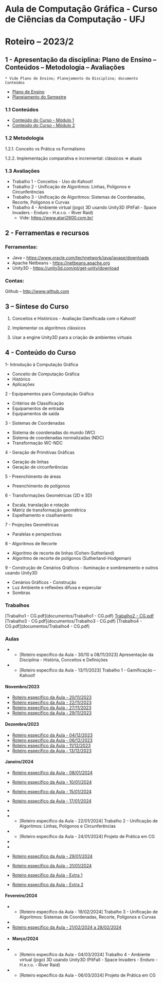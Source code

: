 # Aula de Computação Gráfica - Curso de Ciências da Computação - UFJ
# Roteiro – 2023/2

## 1 - Apresentação da disciplina: Plano de Ensino – Conteúdos – Metodologia – Avaliações
	* Vide Plano de Ensino; Planejamento da Disciplina; documento Conteúdos
 

- [Plano de Ensino](https://github.com/marcoswagner-commits/aulacg/files/10428342/Plano_Ensino_CG_2022_2.2023.pdf)
- [Planejamento do Semestre](https://github.com/marcoswagner-commits/aulacg/files/10428338/Planejamento.do.Semestre_2022_CG.pdf)

### 1.1 Conteúdos
- [Conteúdo do Curso - Módulo 1](https://github.com/marcoswagner-commits/aulacg/files/10428455/ApostilaCG2021_Modulo1.pdf)
- [Conteúdo do Curso - Módulo 2](https://github.com/marcoswagner-commits/aulacg/files/10428488/ApostilaCG2021_Modulo2.pdf)


### 1.2 Metodologia

1.2.1. Conceito vs Prática vs Formalismo

1.2.2. Implementação comparativa e incremental: clássicos => atuais

### 1.3 Avaliações
- Trabalho 1 - Conceitos - Uso do Kahoot!
- Trabalho 2 - Unificação de Algoritmos: Linhas, Polígonos e Circunferências
- Trabalho 3 - Unificação de Algoritmos: Sistemas de Coordenadas, Recorte, Polígonos e Curvas
- Trabalho 4 - Ambiente virtual (jogo) 3D usando Unity3D (PitFall - Space Invaders - Enduro - H.e.r.o. - River Raid) 
	- Vide: https://www.atari2600.com.br/ 

## 2  - Ferramentas e recursos

### Ferramentas:
- Java – https://www.oracle.com/technetwork/java/javase/downloads 
- Apache Netbeans - https://netbeans.apache.org
- Unity3D - https://unity3d.com/pt/get-unity/download

### Contas:
Github – http://www.github.com 


## 3 – Síntese do Curso

1. Conceitos e Históricos - Avaliação Gamificada com o Kahoot!

2. Implementar os algoritmos clássicos

3. Usar a engine Unity3D para a criação de ambientes virtuais

## 4 - Conteúdo do Curso
1- Introdução à Computação Gráfica
- Conceito de Computação Gráfica
- Histórico
- Aplicações

2 - Equipamentos para Computação Gráfica
- Critérios de Classificação
- Equipamentos de entrada
- Equipamentos de saída

3 - Sistemas de Coordenadas
- Sistema de coordenadas do mundo (WC)
- Sistema de coordenadas normalizadas (NDC)
- Transformação WC-NDC

4 - Geração de Primitivas Gráficas
- Geração de linhas
- Geração de circunferências

5 - Preenchimento de áreas
- Preenchimento de polígonos

6 - Transformações Geométricas (2D e 3D)
- Escala, translação e rotação
- Matriz de transformação geométrica
- Espelhamento e cisalhamento

7 - Projeções Geométricas
- Paralelas e perspectivas

8 - Algoritmos de Recorte
- Algoritmo de recorte de linhas (Cohen-Sutherland)
- Algoritmo de recorte de polígonos (Sutherland-Hodgeman)

9 - Construção de Cenários Gráficos - Iluminação e sombreamento e outros usando Unity3D
- Cenários Gráficos - Construção
- Luz Ambiente e reflexões difusa e especular
- Sombras


### Trabalhos

[Trabalho1 - CG.pdf](documentos/Trabalho1 - CG.pdf)
[Trabalho2 - CG.pdf](https://github.com/marcoswagner-commits/aulacg/blob/2806ec17d835ca3860d041c20a72338e24caa322/documentos/Trabalho2%20-%20CG.pdf)
[Trabalho3 - CG.pdf](documentos/Trabalho3 - CG.pdf)
[Trabalho4 - CG.pdf](documentos/Trabalho4 - CG.pdf)





### Aulas
- - [Roteiro específico da Aula - 30/10 a 08/11/2023] Apresentação da Disciplina - História, Conceitos e Definições
- - [Roteiro específico da Aula - 13/11/2023] Trabalho 1 - Gamificação – Kahoot!
#### Novembro/2023
- [Roteiro específico da Aula - 20/11/2023](https://github.com/marcoswagner-commits/projetos_cg/blob/main/documentos/aula1.md)
- [Roteiro específico da Aula - 22/11/2023](https://github.com/marcoswagner-commits/projetos_cg/blob/main/documentos/aula2.md)
- [Roteiro específico da Aula - 27/11/2023](https://github.com/marcoswagner-commits/projetos_cg/blob/main/documentos/aula3.md)
- [Roteiro específico da Aula - 29/11/2023](https://github.com/marcoswagner-commits/projetos_cg/blob/main/documentos/aula4.md)
#### Dezembro/2023
- [Roteiro específico da Aula - 04/12/2023](https://github.com/marcoswagner-commits/projetos_cg/blob/main/documentos/aula5.md)
- [Roteiro específico da Aula - 06/12/2023](https://github.com/marcoswagner-commits/projetos_cg/blob/main/documentos/aula6.md)
- [Roteiro específico da Aula - 11/12/2023](https://github.com/marcoswagner-commits/projetos_cg/blob/main/documentos/aula7.md)
- [Roteiro específico da Aula - 13/12/2023](https://github.com/marcoswagner-commits/projetos_cg/blob/main/documentos/aula7.md)
#### Janeiro/2024
- [Roteiro específico da Aula - 08/01/2024](https://github.com/marcoswagner-commits/projetos_cg/blob/main/documentos/aula8.md)
- [Roteiro específico da Aula - 10/01/2024](https://github.com/marcoswagner-commits/projetos_cg/blob/main/documentos/aula9.md)
- [Roteiro específico da Aula - 15/01/2024](https://github.com/marcoswagner-commits/projetos_cg/blob/main/documentos/aula10.md)
- [Roteiro específico da Aula - 17/01/2024](https://github.com/marcoswagner-commits/projetos_cg/blob/main/documentos/aula11.md)
- 
- - [Roteiro específico da Aula - 22/01/2024] Trabalho 2 - Unificação de Algoritmos: Linhas, Polígonos e Circunferências
- - [Roteiro específico da Aula - 24/01/2024] Projeto de Prática em CG
- 
- 
- [Roteiro específico da Aula - 29/01/2024](https://github.com/marcoswagner-commits/projetos_cg/blob/main/documentos/aula14.md)
- [Roteiro específico da Aula - 31/01/2024](https://github.com/marcoswagner-commits/projetos_cg/blob/main/documentos/aula15.md)

- [Roteiro específico da Aula - Extra 1](https://github.com/marcoswagner-commits/projetos_cg/blob/main/documentos/aula16.md)
- [Roteiro específico da Aula - Extra 2](https://github.com/marcoswagner-commits/projetos_cg/blob/main/documentos/aula17.md)

#### Fevereiro/2024
- - [Roteiro específico da Aula - 19/02/2024] Trabalho 3 - Unificação de Algoritmos: Sistemas de Coordenadas, Recorte, Polígonos e Curvas
- 
- [Roteiro específico da Aula - 21/02/2024 a 28/02/2024](https://github.com/marcoswagner-commits/projetos_cg/blob/main/documentos/aula18.md)
- #### Março/2024
- - [Roteiro específico da Aula - 04/03/2024] Trabalho 4 - Ambiente virtual (jogo) 3D usando Unity3D (PitFall - Space Invaders - Enduro - H.e.r.o. - River Raid) 
- - [Roteiro específico da Aula - 06/03/2024] Projeto de Prática em CG

